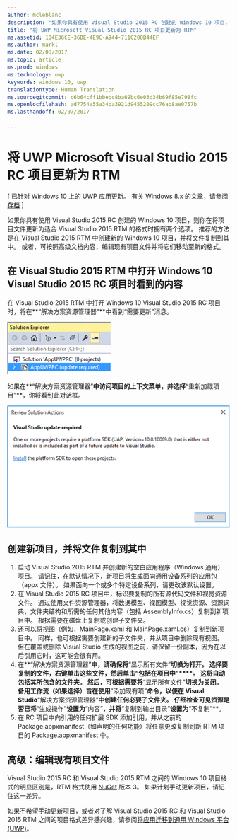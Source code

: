 ```yaml
---
author: mcleblanc
description: "如果你具有使用 Visual Studio 2015 RC 创建的 Windows 10 项目，则你在将项目文件更新为适合 Visual Studio 2015 RTM 的格式时拥有两个选项。"
title: "将 UWP Microsoft Visual Studio 2015 RC 项目更新为 RTM"
ms.assetid: 104E36CE-36DE-4E9C-A944-711C200B44EF
ms.author: markl
ms.date: 02/08/2017
ms.topic: article
ms.prod: windows
ms.technology: uwp
keywords: windows 10, uwp
translationtype: Human Translation
ms.sourcegitcommit: c6b64cff1bbebc8ba69bc6e03d34b69f85e798fc
ms.openlocfilehash: ad7754a55a34ba3921d9455209cc76ab8ae0757b
ms.lasthandoff: 02/07/2017

---
```


# <a name="update-your-uwp-microsoft-visual-studio-2015-rc-project-to-rtm"></a>将 UWP Microsoft Visual Studio 2015 RC 项目更新为 RTM

\[ 已针对 Windows 10 上的 UWP 应用更新。 有关 Windows 8.x 的文章，请参阅[存档](http://go.microsoft.com/fwlink/p/?linkid=619132) \]

如果你具有使用 Visual Studio 2015 RC 创建的 Windows 10 项目，则你在将项目文件更新为适合 Visual Studio 2015 RTM 的格式时拥有两个选项。 推荐的方法是在 Visual Studio 2015 RTM 中创建新的 Windows 10 项目，并将文件复制到其中。 或者，可按照高级文档内容，编辑现有项目文件并将它们移动至新的格式。

## <a name="what-you-see-when-you-open-a-windows-10visual-studio-2015-rc-project-in-visual-studio-2015-rtm"></a>在 Visual Studio 2015 RTM 中打开 Windows 10 Visual Studio 2015 RC 项目时看到的内容

在 Visual Studio 2015 RTM 中打开 Windows 10 Visual Studio 2015 RC 项目时，将在**“解决方案资源管理器”**中看到“需要更新”消息。

![需要更新](images/vsrc-to-rtm/solution-explorer.png)

如果在**“解决方案资源管理器”**中访问项目的上下文菜单，并选择**“重新加载项目”**，你将看到此对话框。

![需要 Visual Studio 更新](images/vsrc-to-rtm/reload-project.png)

## <a name="create-a-new-project-and-copy-files-into-it"></a>创建新项目，并将文件复制到其中

1.  启动 Visual Studio 2015 RTM 并创建新的空白应用程序（Windows 通用）项目。 请记住，在默认情况下，新项目将生成面向通用设备系列的应用包（appx 文件）。 如果面向一个或多个特定设备系列，请更改该默认设置。
2.  在 Visual Studio 2015 RC 项目中，标识要复制的所有源代码文件和视觉资源文件。 通过使用文件资源管理器，将数据模型、视图模型、视觉资源、资源词典，文件夹结构和所需的任何其他内容（包括 AssemblyInfo.cs）复制到新项目中。 根据需要在磁盘上复制或创建子文件夹。
3.  还可以将视图（例如，MainPage.xaml 和 MainPage.xaml.cs）复制到新项目中。 同样，也可根据需要创建新的子文件夹，并从项目中删除现有视图。 但在覆盖或删除 Visual Studio 生成的视图之前，请保留一份副本，因为在以后引用它时，这可能会很有用。
4.  在**“解决方案资源管理器”**中，请确保将**“显示所有文件”**切换为打开。 选择要复制的文件，右键单击这些文件，然后单击“包括在项目中”****。 这将自动包括其所包含的文件夹。 然后，可根据需要将**“显示所有文件”**切换为关闭。 备用工作流（如果选择）旨在使用**“添加现有项”**命令，以便在 Visual Studio**“解决方案资源管理器”**中创建任何必要子文件夹。 仔细检查可见资源是否已将**“生成操作”**设置为**“内容”**，并将**“复制到输出目录”**设置为**“不复制”**。
5.  在 RC 项目中向引用的任何扩展 SDK 添加引用，并从之前的 Package.appxmanifest（如声明的任何功能）将任意更改复制到新 RTM 项目的 Package.appxmanifest 中。

## <a name="advanced-edit-your-existing-project-files"></a>高级：编辑现有项目文件

Visual Studio 2015 RC 和 Visual Studio 2015 RTM 之间的 Windows 10 项目格式的明显区别是，RTM 格式使用 [NuGet](http://docs.nuget.org/) 版本 3。 如果计划手动更新项目，请记住这一差异。

如果不希望手动更新项目，或者对了解 Visual Studio 2015 RC 和 Visual Studio 2015 RTM 之间的项目格式差异感兴趣，请参阅[将应用迁移到通用 Windows 平台 (UWP)](http://msdn.microsoft.com/library/mt148501.aspx)。


